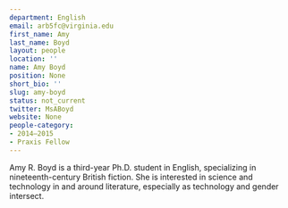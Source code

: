 ```yaml
---
department: English
email: arb5fc@virginia.edu
first_name: Amy
last_name: Boyd
layout: people
location: ''
name: Amy Boyd
position: None
short_bio: ''
slug: amy-boyd
status: not_current
twitter: MsABoyd
website: None
people-category:
- 2014–2015
- Praxis Fellow
---
```


Amy R. Boyd is a third-year Ph.D. student in English, specializing in nineteenth-century British fiction. She is interested in science and technology in and around literature, especially as technology and gender intersect.
